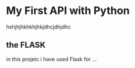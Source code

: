 # My First API with Python
 hshjhjhkhkhjhkjdhcjdhjdhc


 ## the FLASK
 in this projetc i have used Flask for ...